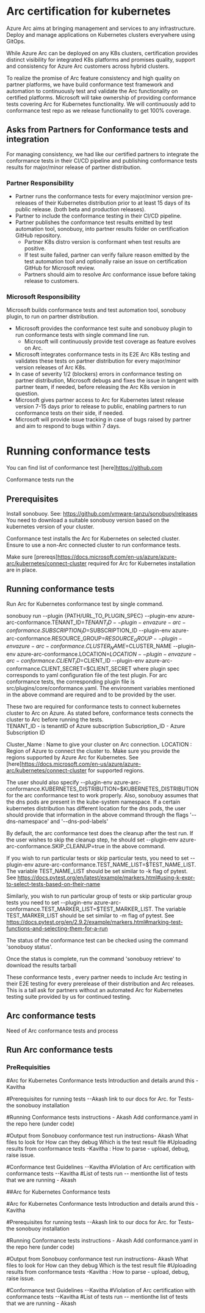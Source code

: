  # Arc certification for kubernetes

 Azure Arc aims at bringing management and services to any infrastructure. Deploy and manage applications on Kubernetes clusters everywhere using GitOps.  

While Azure Arc can be deployed on any K8s clusters, certification provides distinct visibility for integrated K8s platforms and promises quality, support and consistency for Azure Arc customers across hybrid clusters. 

To realize the promise of Arc feature consistency and high quality on partner platforms, we have build conformance test framework and automation to continuously test and validate the Arc functionality on certified platforms. Microsoft will take ownership of providing conformance tests covering Arc for Kubernetes functionality. We will continuously add to conformance test repo as we release functionality to get 100% coverage. 

## Asks from Partners for Conformance tests and integration

For managing consistency, we had like our certified partners to integrate the conformance tests in their CI/CD pipeline and publishing conformance tests results for major/minor release of partner distribution. 

### Partner Responsibility
- Partner runs the conformance tests for every major/minor version pre-releases of their Kubernetes distribution prior to at least 15 days of its public release. (both beta and production releases). 
- Partner to include the conformance testing in their CI/CD pipeline.
- Partner publishes the conformance test results emitted by test automation tool, sonobuoy, into partner results folder on certification GitHub repository. 
    - Partner K8s distro version is conformant when test results are positive. 
    - If test suite failed, partner can verify failure reason emitted by the test automation tool and optionally raise an issue on certification GitHub for Microsoft review. 
    - Partners should aim to resolve Arc conformance issue before taking release to customers.   

### Microsoft Responsibility 
Microsoft builds conformance tests and test automation tool, sonobuoy plugin, to run on partner distribution. 
- Microsoft provides the conformance test suite and sonobuoy plugin to run conformance tests with single command line run. 
    - Microsoft will continuously provide test coverage as feature evolves on Arc. 
- Microsoft integrates conformance tests in its E2E Arc K8s testing and validates these tests on partner distribution for every major/minor version releases of Arc K8s. 
- In case of severity 1/2 (blockers) errors in conformance testing on partner distribution, Microsoft debugs and fixes the issue in tangent with partner team, if needed, before releasing the Arc K8s version in question.     
- Microsoft gives partner access to Arc for Kubernetes latest release version 7-15 days prior to release to public, enabling partners to run conformance tests on their side, if needed. 
- Microsoft will provide issue tracking in case of bugs raised by partner and aim to respond to bugs within 7 days. 

# Running conformance tests

You can find list of conformance test [here]https://github.com 

Conformance tests run the 

## Prerequisites 

Install sonobuoy. See: https://github.com/vmware-tanzu/sonobuoy/releases You need to download a suitable sonobuoy version based on the kubernetes version of your cluster.

Conformance test installs the Arc for Kubernetes on selected cluster. Ensure to use a non-Arc connected cluster to run conformance tests.

Make sure [prereqs]https://docs.microsoft.com/en-us/azure/azure-arc/kubernetes/connect-cluster required for Arc for Kubernetes installation are in place.

## Running conformance tests

Run Arc for Kubernetes conformance test by single command. 

sonobuoy run --plugin {PATH/URL_TO_PLUGIN_SPEC} --plugin-env azure-arc-conformance.TENANT_ID=$TENANT_ID --plugin-env azure-arc-conformance.SUBSCRIPTION_ID=$SUBSCRIPTION_ID --plugin-env azure-arc-conformance.RESOURCE_GROUP=$RESOURCE_GROUP --plugin-env azure-arc-conformance.CLUSTER_NAME=$CLUSTER_NAME --plugin-env azure-arc-conformance.LOCATION=$LOCATION --plugin-env azure-arc-conformance.CLIENT_ID=$CLIENT_ID --plugin-env azure-arc-conformance.CLIENT_SECRET=$CLIENT_SECRET where plugin spec corresponds to yaml configuration file of the test plugin. For arc conformance tests, the corresponding plugin file is src/plugins/core/conformance.yaml. The environment variables mentioned in the above command are required and to be provided by the user.

These two are required for conformance tests to connect kubernetes cluster to Arc on Azure. As stated before, conformance tests connects the cluster to Arc before running the tests.  
TENANT_ID - is tenantID of Azure subscription 
Subscription_ID - Azure Subscription ID

Cluster_Name : Name to give your cluster on Arc connection.
LOCATION : Region of Azure to connect the cluster to. Make sure you provide the regions supported by Azure Arc for Kubernetes. See [here]https://docs.microsoft.com/en-us/azure/azure-arc/kubernetes/connect-cluster for supported regions.  


The user should also specify --plugin-env azure-arc-conformance.KUBERNETES_DISTRIBUTION=$KUBERNETES_DISTRIBUTION for the arc conformance test to work properly. Also, sonobuoy assumes that the dns pods are present in the kube-system namespace. If a certain kubernetes distribution has different location for the dns pods, the user should provide that information in the above command through the flags '--dns-namespace' and '--dns-pod-labels'

By default, the arc conformance test does the cleanup after the test run. If the user wishes to skip the cleanup step, he should set --plugin-env azure-arc-conformance.SKIP_CLEANUP=true in the above command.

If you wish to run particular tests or skip particular tests, you need to set --plugin-env azure-arc-conformance.TEST_NAME_LIST=$TEST_NAME_LIST. The variable TEST_NAME_LIST should be set similar to -k flag of pytest. See https://docs.pytest.org/en/latest/example/markers.html#using-k-expr-to-select-tests-based-on-their-name

Similarly, you wish to run particular group of tests or skip particular group tests you need to set --plugin-env azure-arc-conformance.TEST_MARKER_LIST=$TEST_MARKER_LIST. The variable TEST_MARKER_LIST should be set similar to -m flag of pytest. See https://docs.pytest.org/en/2.9.2/example/markers.html#marking-test-functions-and-selecting-them-for-a-run

The status of the conformance test can be checked using the command 'sonobuoy status'.

Once the status is complete, run the command 'sonobuoy retrieve' to download the results tarball

These conformance tests , every partner needs to include Arc testing in their E2E testing for every prerelease of their distribution and Arc releases. This is a tall ask for partners without an automated Arc for Kubernetes testing suite provided by us for continued testing.

 ## Arc conformance tests

 Need of Arc conformance tests and process
 
 ## Run Arc conformance tests

 ### PreRequisities 
 
 
 #Arc for Kubernetes Conformance tests 
 Introduction and details arund this - Kavitha

#Prerequisites for running tests
--Akash link to our docs for Arc. 
for Tests- the sonobuoy installation

#Running Conformance tests
instructions - Akash
Add conformance.yaml in the repo here (under code)

#Output from Sonobuoy conformance test run
instructions- Akash
What files to look for 
How can they debug
Which is the test result file 
#Uploading results from conformance tests
-Kavitha : How to parse - upload, debug, raise issue. 

#Conformance test Guidelines
--Kavitha
#Violation of Arc certification with conformance tests 
--Kavitha
#List of tests run
-- mentionthe list of tests that we are running - Akash







##Arc for Kubernetes Conformance tests


#Arc for Kubernetes Conformance tests 
Introduction and details arund this - Kavitha

#Prerequisites for running tests
--Akash link to our docs for Arc. 
for Tests- the sonobuoy installation

#Running Conformance tests
instructions - Akash
Add conformance.yaml in the repo here (under code)

#Output from Sonobuoy conformance test run
instructions- Akash
What files to look for 
How can they debug
Which is the test result file 
#Uploading results from conformance tests
-Kavitha : How to parse - upload, debug, raise issue. 

#Conformance test Guidelines
--Kavitha
#Violation of Arc certification with conformance tests 
--Kavitha
#List of tests run
-- mentionthe list of tests that we are running - Akash

